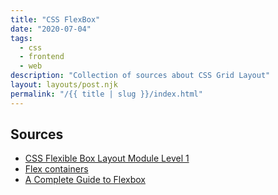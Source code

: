 ```yaml
---
title: "CSS FlexBox"
date: "2020-07-04"
tags:
  - css
  - frontend
  - web
description: "Collection of sources about CSS Grid Layout"
layout: layouts/post.njk
permalink: "/{{ title | slug }}/index.html"
---
```


## Sources

- [CSS Flexible Box Layout Module Level 1](https://www.w3.org/TR/css-flexbox-1/)
- [Flex containers](https://yoksel.github.io/flex-cheatsheet)
- [A Complete Guide to Flexbox](https://css-tricks.com/snippets/css/a-guide-to-flexbox/)
